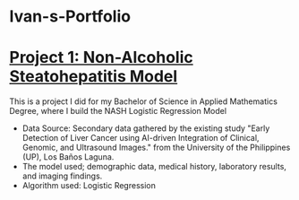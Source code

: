 # Ivan-s-Portfolio

# [Project 1: Non-Alcoholic Steatohepatitis Model](https://github.com/git-ivan-hub/NASH-Model)

This is a project I did for my Bachelor of Science in Applied Mathematics Degree, where I build the NASH Logistic Regression Model

* Data Source: Secondary data gathered by the existing study "Early Detection of Liver Cancer using AI-driven Integration of Clinical, Genomic, and Ultrasound Images." from the University of the Philippines (UP), Los Baños Laguna.
* The model used; demographic data, medical history, laboratory results, and imaging findings.
* Algorithm used: Logistic Regression

